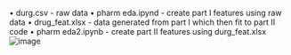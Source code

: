 •	durg.csv - raw data
•	pharm eda.ipynd - create part I features using raw data
•	drug_feat.xlsx - data generated from part I which then fit to part II code
•	pharm eda2.ipynb - create part II features using durg_feat.xlsx
![image](https://github.com/bowenlong1/amazonpharm/assets/38050947/e47f2fda-6a05-493e-a309-73ce25f7698b)
